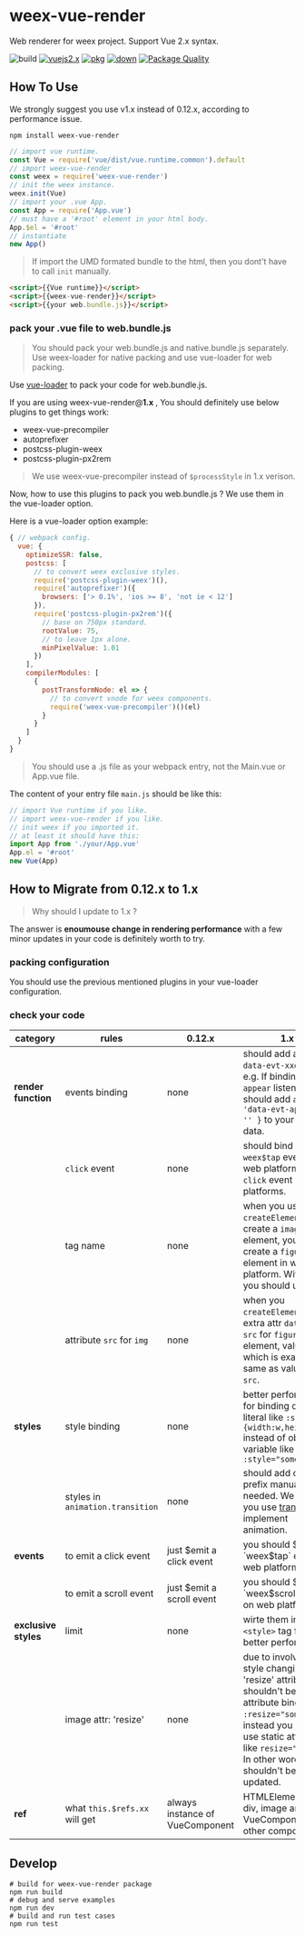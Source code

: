 # weex-vue-render

Web renderer for weex project. Support Vue 2.x syntax.

![build](https://travis-ci.org/MrRaindrop/weex-vue-render.svg?branch=master)
[![vuejs2.x](https://img.shields.io/badge/vue-2.x-brightgreen.svg)](https://img.shields.io/badge/vue-2.x-brightgreen.svg)
[![pkg](https://img.shields.io/npm/v/weex-vue-render.svg?style=flat)](https://npmjs.com/package/weex-vue-render)
[![down](https://img.shields.io/npm/dm/weex-vue-render.svg)](https://npmjs.com/package/weex-vue-render)
[![Package Quality](http://npm.packagequality.com/shield/weex-vue-render.svg)](http://packagequality.com/#?package=weex-vue-render)

## How To Use

We strongly suggest you use v1.x instead of 0.12.x, according to performance issue.

```shell
npm install weex-vue-render
```

```javascript
// import vue runtime.
const Vue = require('vue/dist/vue.runtime.common').default
// import weex-vue-render
const weex = require('weex-vue-render')
// init the weex instance.
weex.init(Vue)
// import your .vue App.
const App = require('App.vue')
// must have a '#root' element in your html body.
App.$el = '#root'
// instantiate
new App()
```

> If import the UMD formated bundle to the html, then you dont't have to call `init` manually.

```html
<script>{{Vue runtime}}</script>
<script>{{weex-vue-render}}</script>
<script>{{your web.bundle.js}}</script>
```

### pack your .vue file to web.bundle.js

> You should pack your web.bundle.js and native.bundle.js separately. Use weex-loader for native packing and use vue-loader for web packing.

Use [vue-loader](https://github.com/vuejs/vue-loader) to pack your code for web.bundle.js.

If you are using weex-vue-render@**1.x** , You should definitely use below plugins to get things work:

* weex-vue-precompiler
* autoprefixer
* postcss-plugin-weex
* postcss-plugin-px2rem

> We use weex-vue-precompiler instead of `$processStyle` in 1.x verison.

Now, how to use this plugins to pack you web.bundle.js ? We use them in the vue-loader option.

Here is a vue-loader option example:

```javascript
{ // webpack config.
  vue: {
    optimizeSSR: false,
    postcss: [
      // to convert weex exclusive styles.
      require('postcss-plugin-weex')(),
      require('autoprefixer')({
        browsers: ['> 0.1%', 'ios >= 8', 'not ie < 12']
      }),
      require('postcss-plugin-px2rem')({
        // base on 750px standard.
        rootValue: 75,
        // to leave 1px alone.
        minPixelValue: 1.01
      })
    ],
    compilerModules: [
      {
        postTransformNode: el => {
          // to convert vnode for weex components.
          require('weex-vue-precompiler')()(el)
        }
      }
    ]
  }
}
```

> You should use a .js file as your webpack entry, not the Main.vue or App.vue file.

The content of your entry file `main.js` should be like this:

```javascript
// import Vue runtime if you like.
// import weex-vue-render if you like.
// init weex if you imported it.
// at least it should have this:
import App from './your/App.vue'
App.el = '#root'
new Vue(App)
```

## How to Migrate from 0.12.x to 1.x

> Why should I update to 1.x ?

The answer is **enoumouse change in rendering performance** with a few minor updates in your code is definitely worth to try.

### packing configuration

You should use the previous mentioned plugins in your vue-loader configuration.

### check your code

| category | rules | 0.12.x | 1.x |
| --- | ---- | ------ | ----- |
| **render function** | events binding | none | should add attrs as `data-evt-xxevent`. e.g. If binding a `appear` listener, you should add `attrs: { 'data-evt-appear': '' }` to your render data. |
|  | `click` event | none | should bind `weex$tap` event on web platform, and `click` event in other platforms. |
|  | tag name | none | when you use `createElement` to create a `image` element, you should create a `figure` element in web platform. With `text` you should use `p`. |
|  | attribute `src` for `img` | none | when you `createElement`, use a extra attr `data-img-src` for `figure` element, value of which is exactly the same as value of `src`. |
| **styles** | style binding | none | better performance for binding object literal like `:style="{width:w,height:h}"` instead of object variable like `:style="someObj"` |
|  | styles in `animation.transition` | none | should add css prefix manualy if needed. We suggest you use [transition](https://weex-project.io/references/common-style.html#transition-v0-16-0) to implement animation. |
| **events** | to emit a click event | just $emit a click event | you should $emit `weex$tap` event on web platform. |
|  | to emit a scroll event | just $emit a scroll event | you should $emit `weex$scroll` event on web platform. |
| **exclusive styles** | limit | none | wirte them in `<style>` tag for better performance. |
|  | image attr: 'resize' | none | due to involving style changing, the 'resize' attribute shouldn't be a attribute binding like `:resize="someVar"`, instead you should use static attribute like `resize="cover"`. In other words, it shouldn't be updated. |
| **ref** | what `this.$refs.xx` will get | always instance of VueComponent | HTMLElement for div, image and text; VueComponent for other components. |

## Develop

```shell
# build for weex-vue-render package
npm run build
# debug and serve examples
npm run dev
# build and run test cases
npm run test
```
